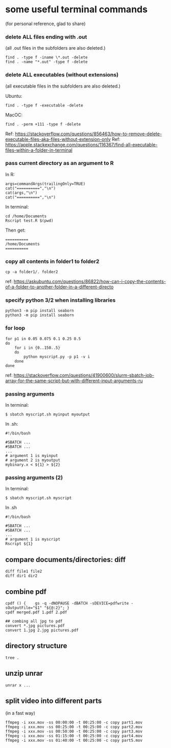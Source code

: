# some useful terminal commands
(for personal reference, glad to share)

### delete ALL files ending with .out
(all .out files in the subfolders are also deleted.)
```
find . -type f -iname \*.out -delete
find . -name "*.out" -type f -delete
```

### delete ALL executables (without extensions)
(all executable files in the subfolders are also deleted.)

Ubuntu:
```
find . -type f -executable -delete
```

MacOC:
```
find . -perm +111 -type f -delete
```

Ref: https://stackoverflow.com/questions/856463/how-to-remove-delete-executable-files-aka-files-without-extension-only
Ref: https://apple.stackexchange.com/questions/116367/find-all-executable-files-within-a-folder-in-terminal

### pass current directory as an argument to R
In R:
```
args=commandArgs(trailingOnly=TRUE)
cat("==========","\n")
cat(args,"\n")
cat("==========","\n")
```
In terminal:
```
cd /home/Documents
Rscript test.R $(pwd)
```
Then get:
```
==========
/home/Documents
==========
```

### copy all contents in folder1 to folder2
```
cp -a folder1/. folder2
```
ref: https://askubuntu.com/questions/86822/how-can-i-copy-the-contents-of-a-folder-to-another-folder-in-a-different-directo

### specify python 3/2 when installing libraries
```
python3 -m pip install seaborn
python3 -m pip install seaborn
```
### for loop
```
for p1 in 0.05 0.075 0.1 0.25 0.5
do
    for i in {0..150..5}
    do
        python myscript.py -p p1 -v i
    done
done
```
ref: https://stackoverflow.com/questions/41900600/slurm-sbatch-job-array-for-the-same-script-but-with-different-input-arguments-ru

### passing arguments
In terminal:
```
$ sbatch myscript.sh myinput myoutput
```
In .sh:
```
#!/bin/bash

#SBATCH ...
#SBATCH ...
...
# argument 1 is myinput
# argument 2 is myoutput
mybinary.x < ${1} > ${2}
```

### passing arguments (2)

In terminal:
```
$ sbatch myscript.sh myscript
```
In .sh
```
#!/bin/bash

#SBATCH ...
#SBATCH ...
...
# argument 1 is myscript
Rscript ${1}
```

## compare documents/directories: diff
```
diff file1 file2
diff dir1 dir2
```

## combine pdf

```
cpdf () {    gs -q -dNOPAUSE -dBATCH -sDEVICE=pdfwrite -sOutputFile="$1" "${@:2}"; }
cpdf merged.pdf 1.pdf 2.pdf

## combing all jpg to pdf
convert *.jpg pictures.pdf
convert 1.jpg 2.jpg pictures.pdf
```

## directory structure

```
tree .
```

## unzip unrar

```
unrar x ...
```

## split video into different parts

(in a fast way)
```
ffmpeg -i xxx.mov -ss 00:00:00 -t 00:25:00 -c copy part1.mov
ffmpeg -i xxx.mov -ss 00:25:00 -t 00:25:00 -c copy part2.mov
ffmpeg -i xxx.mov -ss 00:50:00 -t 00:25:00 -c copy part3.mov
ffmpeg -i xxx.mov -ss 01:15:00 -t 00:25:00 -c copy part4.mov
ffmpeg -i xxx.mov -ss 01:40:00 -t 00:25:00 -c copy part5.mov
```
